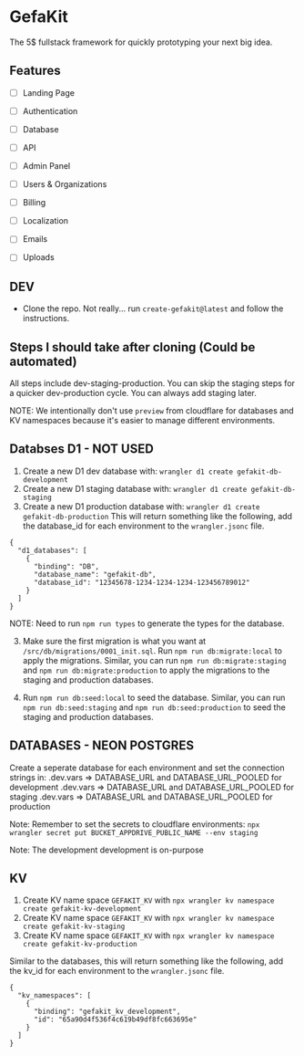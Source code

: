 # GefaKit
The 5$ fullstack framework for quickly prototyping your next big idea.

## Features
- [ ] Landing Page
- [ ] Authentication
- [ ] Database
- [ ] API
- [ ] Admin Panel
- [ ] Users & Organizations
- [ ] Billing
- [ ] Localization
- [ ] Emails
- [ ] Uploads



## DEV

- Clone the repo. Not really... run `create-gefakit@latest` and follow the instructions.



## Steps I should take after cloning (Could be automated)
All steps include dev-staging-production. You can skip the staging steps for a quicker dev-production cycle.
You can always add staging later.

NOTE: We intentionally don't use `preview` from cloudflare for databases and KV namespaces because it's easier to manage different environments.

## Databses D1 - NOT USED

1. Create a new D1 dev database with: `wrangler d1 create gefakit-db-development`
2. Create a new D1 staging database with: `wrangler d1 create gefakit-db-staging`
3. Create a new D1 production database with: `wrangler d1 create gefakit-db-production`
This will return something like the following, add the database_id for each environment to the `wrangler.jsonc` file.
```
{
  "d1_databases": [
    {
      "binding": "DB",
      "database_name": "gefakit-db",
      "database_id": "12345678-1234-1234-1234-123456789012"
    }
  ]
}
```

NOTE: Need to run `npm run types` to generate the types for the database.

3. Make sure the first migration is what you want at `/src/db/migrations/0001_init.sql`. Run `npm run db:migrate:local` to apply the migrations.
Similar, you can run `npm run db:migrate:staging` and `npm run db:migrate:production` to apply the migrations to the staging and production databases.

4. Run `npm run db:seed:local` to seed the database.
Similar, you can run `npm run db:seed:staging` and `npm run db:seed:production` to seed the staging and production databases.

## DATABASES - NEON POSTGRES
Create a seperate database for each environment and set the connection strings in:
.dev.vars => DATABASE_URL and DATABASE_URL_POOLED for development
.dev.vars => DATABASE_URL and DATABASE_URL_POOLED for staging
.dev.vars => DATABASE_URL and DATABASE_URL_POOLED for production

Note: Remember to set the secrets to cloudflare environments:
`npx wrangler secret put BUCKET_APPDRIVE_PUBLIC_NAME --env staging`

Note: The development development is on-purpose

## KV
1. Create KV name space `GEFAKIT_KV` with `npx wrangler kv namespace create gefakit-kv-development`
2. Create KV name space `GEFAKIT_KV` with `npx wrangler kv namespace create gefakit-kv-staging`
3. Create KV name space `GEFAKIT_KV` with `npx wrangler kv namespace create gefakit-kv-production`

Similar to the databases, this will return something like the following, add the kv_id for each environment to the `wrangler.jsonc` file.
```
{
  "kv_namespaces": [
    {
      "binding": "gefakit_kv_development",
      "id": "65a90d4f536f4c619b49df8fc663695e"
    }
  ]
}
```